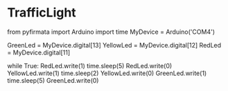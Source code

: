 # TrafficLight
from pyfirmata import Arduino
import time
MyDevice = Arduino('COM4')


GreenLed = MyDevice.digital[13]
YellowLed = MyDevice.digital[12]
RedLed = MyDevice.digital[11]


while True:
    RedLed.write(1)
    time.sleep(5)
    RedLed.write(0)
    YellowLed.write(1)
    time.sleep(2)
    YellowLed.write(0)
    GreenLed.write(1)
    time.sleep(5)
    GreenLed.write(0)
